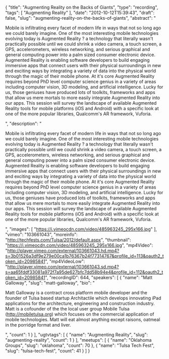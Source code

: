 {
  "title": "Augmenting Reality on the Backs of Giants",
  "type": "recording",
  "tags": [
    "Augmenting Reality"
  ],
  "date": "2012-10-12T15:39:43",
  "draft": false,
  "slug": "augmenting-reality-on-the-backs-of-giants",
  "abstract": "<p>Mobile is infiltrating every facet of modern life in ways that not so long ago we could barely imagine. One of the most interesting mobile technologies evolving today is Augmented Reality ? a technology that literally wasn't practically possible until we could shrink a video camera, a touch screen, a GPS, accelerometers, wireless networking, and serious graphical and general computing power into a palm sized consumer electronic device. Augmented Reality is enabling software developers to build engaging immersive apps that connect users with their physical surroundings in new and exciting ways by integrating a variety of data into the physical world through the magic of their mobile phone. At it's core Augmented Reality requires beyond PhD level computer science genius in a variety of areas including computer vision, 3D modeling, and artificial intelligence. Lucky for us, those geniuses have produced lots of toolkits, frameworks and apps that allow us mere mortals to more easily integrate Augmented Reality into our apps. This session will survey the landscape of available Augmented Reality tools for mobile platforms (iOS and Android) with a specific look at one of the more popular libraries, Qualcomm's AR framework, Vuforia. </p>",
  "description": "<p>Mobile is infiltrating every facet of modern life in ways that not so long ago we could barely imagine. One of the most interesting mobile technologies evolving today is Augmented Reality ? a technology that literally wasn't practically possible until we could shrink a video camera, a touch screen, a GPS, accelerometers, wireless networking, and serious graphical and general computing power into a palm sized consumer electronic device. Augmented Reality is enabling software developers to build engaging immersive apps that connect users with their physical surroundings in new and exciting ways by integrating a variety of data into the physical world through the magic of their mobile phone. At it's core Augmented Reality requires beyond PhD level computer science genius in a variety of areas including computer vision, 3D modeling, and artificial intelligence. Lucky for us, those geniuses have produced lots of toolkits, frameworks and apps that allow us mere mortals to more easily integrate Augmented Reality into our apps. This session will survey the landscape of available Augmented Reality tools for mobile platforms (iOS and Android) with a specific look at one of the more popular libraries, Qualcomm's AR framework, Vuforia. </p>",
  "images": [
    "https://i.vimeocdn.com/video/485963245_295x166.jpg"
  ],
  "vimeo": "103661043",
  "moreinfo": "http://techfests.com/Tulsa/2012/default.aspx",
  "thumbnail": "https://i.vimeocdn.com/video/485963245_295x166.jpg",
  "mp4Video": "http://player.vimeo.com/external/103661043.hd.mp4?s=3b01526a3df9e279e00ca1b76367b24f77314767&profile_id=113&oauth2_token_id=20985841",
  "mp4VideoLow": "http://player.vimeo.com/external/103661043.sd.mp4?s=aa65fddf33081a972f7a95de627bfc7dd58b94e4&profile_id=112&oauth2_token_id=20985841",
  "recordingID": 644,
  "speakers": [
    {
      "name": "Matt Galloway",
      "slug": "matt-galloway",
      "bio": "<p>Matt Galloway is a contract cross platform mobile developer and the founder of Tulsa based startup Architactile which develops innovating iPad applications for the architecture, engineering and construction industry. Matt is a cofounder of the the local user group Mobile Tulsa (http://mobiletulsa.org) which focuses on the commercial application of mobile technologies. Matt will eat almost anything except raisons, oatmeal in the porridge format and liver.</p>",
      "count": 1
    }
  ],
  "ugtvtags": [
    {
      "name": "Augmenting Reality",
      "slug": "augmenting-reality",
      "count": 1
    }
  ],
  "meetups": [
    {
      "name": "Oklahoma Groups",
      "slug": "oklahoma",
      "count": 70
    },
    {
      "name": "Tulsa Tech Fest",
      "slug": "tulsa-tech-fest",
      "count": 41
    }
  ]
}